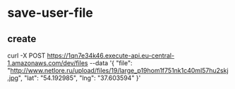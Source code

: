 # save-user-file

## create

curl -X POST https://1qn7e34k46.execute-api.eu-central-1.amazonaws.com/dev/files --data '{ "file": "http://www.netlore.ru/upload/files/19/large_p19hom1f751nk1c40ml57hu2skj.jpg", "lat": "54.192985", "lng": "37.603594" }'
